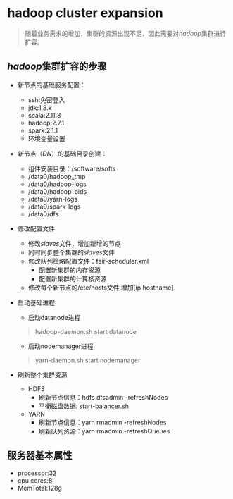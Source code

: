 # hadoop cluster expansion
> 随着业务需求的增加，集群的资源出现不足，因此需要对*hadoop*集群进行扩容。

## *hadoop*集群扩容的步骤

- 新节点的基础服务配置：
  - ssh:免密登入
  - jdk:1.8.x
  - scala:2.11.8
  - hadoop:2.7.1
  - spark:2.1.1
  - 环境变量设置

- 新节点（*DN*）的基础目录创建：
  - 组件安装目录：/software/softs
  - /data0/hadoop_tmp
  - /data0/hadoop-logs
  - /data0/hadoop-pids
  - /data0/yarn-logs
  - /data0/spark-logs
  - /data0/dfs

- 修改配置文件
  - 修改*slaves*文件，增加新增的节点
  - 同时同步整个集群的*slaves*文件
  - 修改队列策略配置文件：fair-scheduler.xml
    - 配置新集群的内存资源
    - 配置新集群的计算核资源
  - 修改每个新节点的/etc/hosts文件,增加[ip hostname]
  
- 启动基础进程
  - 启动datanode进程
  > hadoop-daemon.sh start datanode
  - 启动nodemanager进程
  > yarn-daemon.sh start nodemanager

- 刷新整个集群资源
  - HDFS
    - 刷新节点信息：hdfs dfsadmin -refreshNodes
    - 平衡磁盘数据: start-balancer.sh
  - YARN
    - 刷新节点信息：yarn rmadmin -refreshNodes
    - 刷新队列资源：yarn rmadmin -refreshQueues

## 服务器基本属性
  - processor:32
  - cpu cores:8
  - MemTotal:128g
